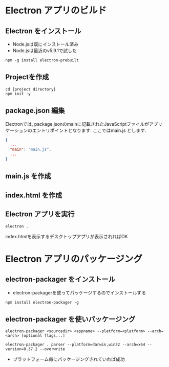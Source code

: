 # Electron アプリのビルド

## Electron をインストール

- Node.jsは既にインストール済み
- Node.jsは最近のv5.9.1で試した

```
npm -g install electron-prebuilt
```

## Projectを作成

```
cd {project directory}
npm init -y
```

## package.json 編集
Electronでは, package.jsonのmainに記載されたJavaScriptファイルがアプリケーションのエントリポイントとなります.
ここではmain.js とします.

``` package.json
{
  ...
  "main": "main.js",
  ...
}
```

## main.js を作成


## index.html を作成


## Electron アプリを実行

```
electron .
```

index.htmlを表示するデスクトップアプリが表示されればOK


# Electron アプリのパッケージング


## electron-packager をインストール

- electron-packagerを使ってパッケージするのでインストールする

```
npm install electron-packager -g
```

## electron-packager を使いパッケージング

```
electron-packager <sourcedir> <appname> --platform=<platform> --arch=<arch> [optional flags...]

electron-packager . parser --platform=darwin,win32 --arch=x64 --version=0.37.2 --overwrite
```

- プラットフォーム毎にパッケージングされていれば成功











